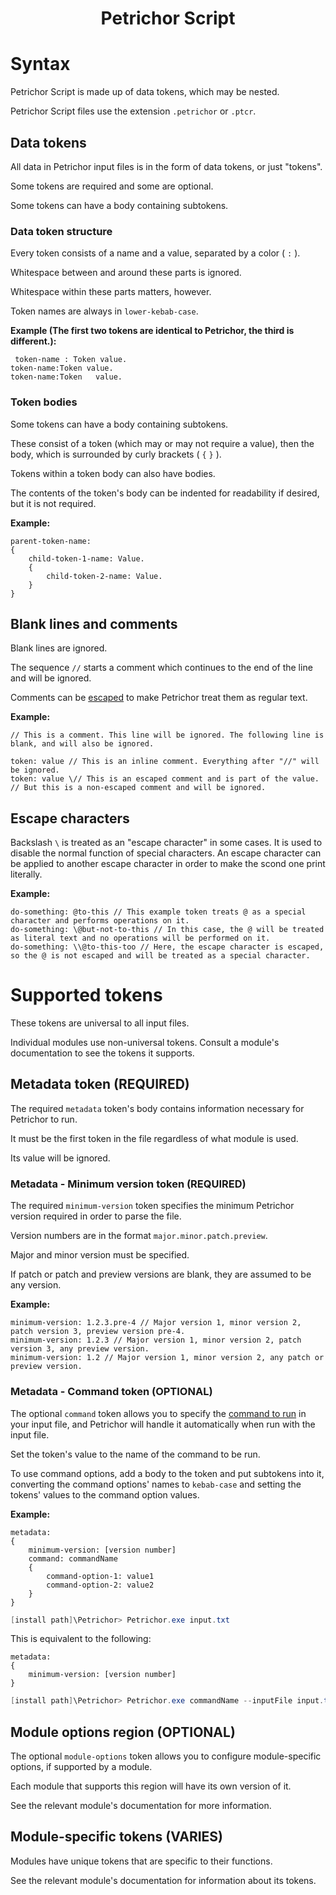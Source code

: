 <h1 align="center">Petrichor Script</h1>



# Syntax

Petrichor Script is made up of data tokens, which may be nested.

Petrichor Script files use the extension `.petrichor` or `.ptcr`.


## Data tokens

All data in Petrichor input files is in the form of data tokens, or just "tokens".

Some tokens are required and some are optional.

Some tokens can have a body containing subtokens.

### Data token structure

Every token consists of a name and a value, separated by a color ( `:` ).

Whitespace between and around these parts is ignored.

Whitespace within these parts matters, however.

Token names are always in `lower-kebab-case`.

**Example (The first two tokens are identical to Petrichor, the third is different.):**

```petrichor
 token-name : Token value. 
token-name:Token value.
token-name:Token   value.
```

### Token bodies

Some tokens can have a body containing subtokens.

These consist of a token (which may or may not require a value), then the body, which is surrounded by curly brackets ( `{` `}` ).

Tokens within a token body can also have bodies.

The contents of the token's body can be indented for readability if desired, but it is not required.

**Example:**

```petrichor
parent-token-name:
{
	child-token-1-name: Value.
	{
		child-token-2-name: Value.
	}
}
```


## Blank lines and comments

Blank lines are ignored.

The sequence `//` starts a comment which continues to the end of the line and will be ignored.

Comments can be [escaped](#escape-characters) to make Petrichor treat them as regular text.

**Example:**

```petrichor
// This is a comment. This line will be ignored. The following line is blank, and will also be ignored.

token: value // This is an inline comment. Everything after "//" will be ignored.
token: value \// This is an escaped comment and is part of the value. // But this is a non-escaped comment and will be ignored.
```


## Escape characters

Backslash `\` is treated as an "escape character" in some cases. It is used to disable the normal function of special characters. An escape character can be applied to another escape character in order to make the scond one print literally.

**Example:**

```petrichor
do-something: @to-this // This example token treats @ as a special character and performs operations on it.
do-something: \@but-not-to-this // In this case, the @ will be treated as literal text and no operations will be performed on it.
do-something: \\@to-this-too // Here, the escape character is escaped, so the @ is not escaped and will be treated as a special character.
```



# Supported tokens

These tokens are universal to all input files.

Individual modules use non-universal tokens. Consult a module's documentation to see the tokens it supports.


## Metadata token (REQUIRED)

The required `metadata` token's body contains information necessary for Petrichor to run.

It must be the first token in the file regardless of what module is used.

Its value will be ignored.

### Metadata - Minimum version token (REQUIRED)

The required `minimum-version` token specifies the minimum Petrichor version required in order to parse the file.

Version numbers are in the format `major.minor.patch.preview`.

Major and minor version must be specified.

If patch or patch and preview versions are blank, they are assumed to be any version.

**Example:**

```petrichor
minimum-version: 1.2.3.pre-4 // Major version 1, minor version 2, patch version 3, preview version pre-4.
minimum-version: 1.2.3 // Major version 1, minor version 2, patch version 3, any preview version.
minimum-version: 1.2 // Major version 1, minor version 2, any patch or preview version.
```

### Metadata - Command token (OPTIONAL)

The optional `command` token allows you to specify the [command to run](command-syntax.md) in your input file, and Petrichor will handle it automatically when run with the input file.

Set the token's value to the name of the command to be run.

To use command options, add a body to the token and put subtokens into it, converting the command options' names to `kebab-case` and setting the tokens' values to the command option values.

**Example:**

```petrichor
metadata:
{
	minimum-version: [version number]
	command: commandName
	{
		command-option-1: value1
		command-option-2: value2
	}
}
```
```powershell
[install path]\Petrichor> Petrichor.exe input.txt
```

This is equivalent to the following:
```petrichor
metadata:
{
	minimum-version: [version number]
}
```
```powershell
[install path]\Petrichor> Petrichor.exe commandName --inputFile input.txt --commandOption1 value1 --commandOption2 value2
```


## Module options region (OPTIONAL)

The optional `module-options` token allows you to configure module-specific options, if supported by a module.

Each module that supports this region will have its own version of it.

See the relevant module's documentation for more information.


## Module-specific tokens (VARIES)

Modules have unique tokens that are specific to their functions.

See the relevant module's documentation for information about its tokens.
